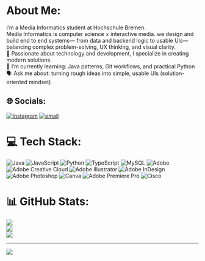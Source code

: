 #  About Me:
I’m a Media Informatics student at Hochschule Bremen.<br>Media Informatics is computer science × interactive media. we design and build end to end systems— from data and backend logic to usable UIs—balancing complex problem-solving, UX thinking, and visual clarity.<br>💬 Passionate about technology and development, I specialize in creating modern solutions.<br>🌱 I’m currently learning: Java patterns, Git workflows, and practical Python<br>🗣️ Ask me about: turning rough ideas into simple, usable UIs (solution-oriented mindset)


## 🌐 Socials:
[![Instagram](https://img.shields.io/badge/Instagram-%23E4405F.svg?logo=Instagram&logoColor=white)](https://instagram.com/franckkom___) [![email](https://img.shields.io/badge/Email-D14836?logo=gmail&logoColor=white)](mailto:komtagnefranck577@yahoo.com) 

# 💻 Tech Stack:
![Java](https://img.shields.io/badge/java-%23ED8B00.svg?style=for-the-badge&logo=openjdk&logoColor=white) ![JavaScript](https://img.shields.io/badge/javascript-%23323330.svg?style=for-the-badge&logo=javascript&logoColor=%23F7DF1E) ![Python](https://img.shields.io/badge/python-3670A0?style=for-the-badge&logo=python&logoColor=ffdd54) ![TypeScript](https://img.shields.io/badge/typescript-%23007ACC.svg?style=for-the-badge&logo=typescript&logoColor=white) ![MySQL](https://img.shields.io/badge/mysql-4479A1.svg?style=for-the-badge&logo=mysql&logoColor=white) ![Adobe](https://img.shields.io/badge/adobe-%23FF0000.svg?style=for-the-badge&logo=adobe&logoColor=white) ![Adobe Creative Cloud](https://img.shields.io/badge/Adobe%20Creative%20Cloud-DA1F26.svg?style=for-the-badge&logo=Adobe%20Creative%20Cloud&logoColor=white) ![Adobe Illustrator](https://img.shields.io/badge/adobe%20illustrator-%23FF9A00.svg?style=for-the-badge&logo=adobe%20illustrator&logoColor=white) ![Adobe InDesign](https://img.shields.io/badge/Adobe%20InDesign-49021F?style=for-the-badge&logo=adobeindesign&logoColor=FF3366) ![Adobe Photoshop](https://img.shields.io/badge/adobe%20photoshop-%2331A8FF.svg?style=for-the-badge&logo=adobe%20photoshop&logoColor=white) ![Canva](https://img.shields.io/badge/Canva-%2300C4CC.svg?style=for-the-badge&logo=Canva&logoColor=white) ![Adobe Premiere Pro](https://img.shields.io/badge/Adobe%20Premiere%20Pro-9999FF.svg?style=for-the-badge&logo=Adobe%20Premiere%20Pro&logoColor=white) ![Cisco](https://img.shields.io/badge/cisco-%23049fd9.svg?style=for-the-badge&logo=cisco&logoColor=black)
# 📊 GitHub Stats:
![](https://github-readme-stats.vercel.app/api?username=Franckkom&theme=dark&hide_border=false&include_all_commits=true&count_private=true)<br/>
![](https://nirzak-streak-stats.vercel.app/?user=Franckkom&theme=dark&hide_border=false)<br/>
![](https://github-readme-stats.vercel.app/api/top-langs/?username=Franckkom&theme=dark&hide_border=false&include_all_commits=true&count_private=true&layout=compact)

---
[![](https://visitcount.itsvg.in/api?id=Franckkom&icon=0&color=0)](https://visitcount.itsvg.in)

<!-- Proudly created with GPRM ( https://gprm.itsvg.in ) -->
